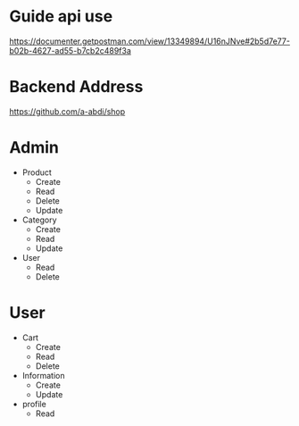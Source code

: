 # Guide api use
https://documenter.getpostman.com/view/13349894/U16nJNve#2b5d7e77-b02b-4627-ad55-b7cb2c489f3a

# Backend Address
https://github.com/a-abdi/shop

# Admin
- Product
  - Create
  - Read
  - Delete
  - Update
- Category
  - Create
  - Read
  - Update
- User
  - Read
  - Delete
# User
  - Cart
    - Create
    - Read
    - Delete
  - Information
    - Create
    - Update
  - profile
    - Read
    
